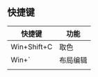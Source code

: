 <!-- 
title: PowerToys
sort: 
--> 

## 快捷键

| 快捷键      | 功能     |
| ----------- | -------- |
| Win+Shift+C | 取色     |
| Win+`       | 布局编辑 |
|             |          |

